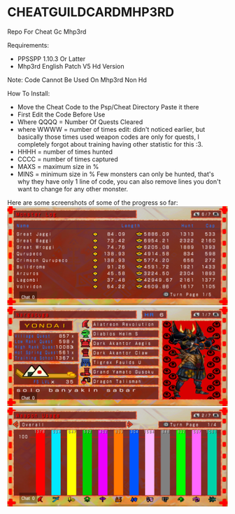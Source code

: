 # CHEATGUILDCARDMHP3RD
Repo For Cheat Gc Mhp3rd

Requirements:
 - PPSSPP 1.10.3 Or Latter
 - Mhp3rd English Patch V5 Hd Version

Note: Code Cannot Be Used On Mhp3rd Non Hd

How To Install:
 
- Move the Cheat Code to the Psp/Cheat Directory Paste it there
- First Edit the Code Before Use
- Where QQQQ = Number Of Quests Cleared
- where WWWW = number of times edit: didn't noticed earlier, but basically those times used weapon codes are only for quests, I completely forgot about training having other statistic for this :3.
- HHHH = number of times hunted
- CCCC = number of times captured
- MAXS = maximum size in %
- MINS = minimum size in %
Few monsters can only be hunted, that's why they have only 1 line of code, you can also remove lines you don't want to change for any other monster.

Here are some screenshots of some of the progress so far:
![MHGC](SCREENSHOT/SAMPEL01.jpg?raw=true "MHGC") 
![MHGCQ](SCREENSHOT/SAMPEL02.jpg?raw=true "MHGCQ") 
![MHGCW](SCREENSHOT/SAMPEL03.jpg?raw=true "MHGCW") 
